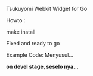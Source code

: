 Tsukuyomi Webkit Widget for Go

Howto :

make install

Fixed and ready to go

Example Code: Menyusul...

**on devel stage, seselo nya...**
